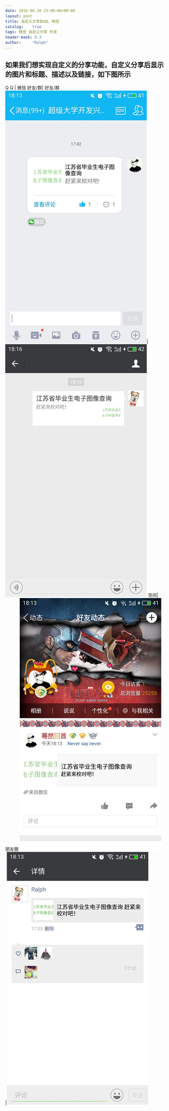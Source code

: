```yaml
---
date: 2016-06-28 23:00:00+00:00
layout: post
title: 自定义分享到QQ、微信
catalog:    true
tags: 微信 自定义分享 开发
header-mask: 0.3
author:     "Ralph"
---
```


## 如果我们想实现自定义的分享功能，自定义分享后显示的图片和标题、描述以及链接，如下图所示

Q Q | 微信
好友/群| 好友/群
![fx1](/img/blog/share-toqqgroup.jpg)|![fx2](/img/blog/share-towxpy.jpg)
空间| 朋友圈 
![fx3](/img/blog/share-toqzone.jpg) |![fx3](/img/blog/share-towxpyq.jpg)


